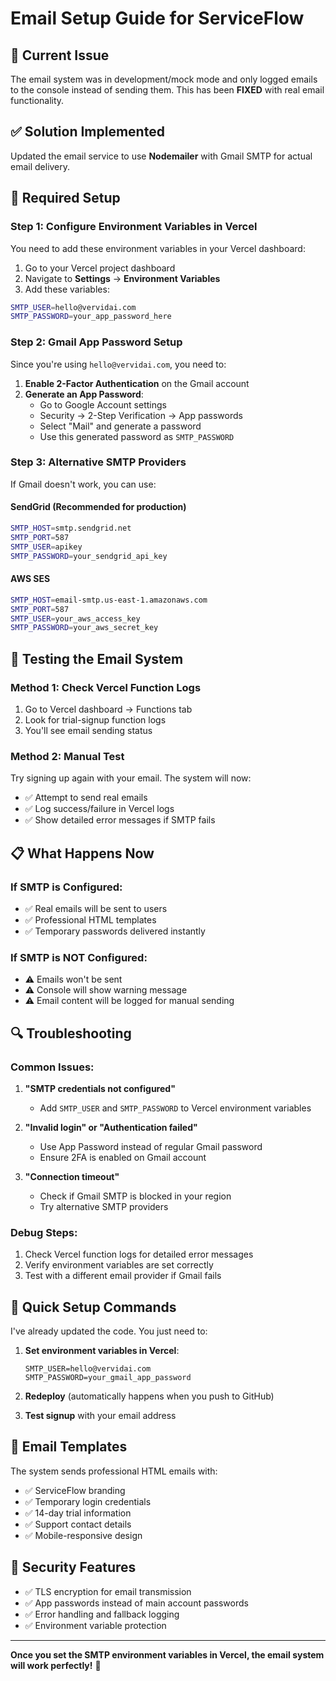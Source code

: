 # Email Setup Guide for ServiceFlow

## 🚨 **Current Issue**
The email system was in development/mock mode and only logged emails to the console instead of sending them. This has been **FIXED** with real email functionality.

## ✅ **Solution Implemented**
Updated the email service to use **Nodemailer** with Gmail SMTP for actual email delivery.

## 🔧 **Required Setup**

### **Step 1: Configure Environment Variables in Vercel**

You need to add these environment variables in your Vercel dashboard:

1. Go to your Vercel project dashboard
2. Navigate to **Settings** → **Environment Variables**
3. Add these variables:

```bash
SMTP_USER=hello@vervidai.com
SMTP_PASSWORD=your_app_password_here
```

### **Step 2: Gmail App Password Setup**

Since you're using `hello@vervidai.com`, you need to:

1. **Enable 2-Factor Authentication** on the Gmail account
2. **Generate an App Password**:
   - Go to Google Account settings
   - Security → 2-Step Verification → App passwords
   - Select "Mail" and generate a password
   - Use this generated password as `SMTP_PASSWORD`

### **Step 3: Alternative SMTP Providers**

If Gmail doesn't work, you can use:

#### **SendGrid (Recommended for production)**
```bash
SMTP_HOST=smtp.sendgrid.net
SMTP_PORT=587
SMTP_USER=apikey
SMTP_PASSWORD=your_sendgrid_api_key
```

#### **AWS SES**
```bash
SMTP_HOST=email-smtp.us-east-1.amazonaws.com
SMTP_PORT=587
SMTP_USER=your_aws_access_key
SMTP_PASSWORD=your_aws_secret_key
```

## 🧪 **Testing the Email System**

### **Method 1: Check Vercel Function Logs**
1. Go to Vercel dashboard → Functions tab
2. Look for trial-signup function logs
3. You'll see email sending status

### **Method 2: Manual Test**
Try signing up again with your email. The system will now:
- ✅ Attempt to send real emails
- ✅ Log success/failure in Vercel logs
- ✅ Show detailed error messages if SMTP fails

## 📋 **What Happens Now**

### **If SMTP is Configured:**
- ✅ Real emails will be sent to users
- ✅ Professional HTML templates
- ✅ Temporary passwords delivered instantly

### **If SMTP is NOT Configured:**
- ⚠️ Emails won't be sent
- ⚠️ Console will show warning message
- ⚠️ Email content will be logged for manual sending

## 🔍 **Troubleshooting**

### **Common Issues:**

1. **"SMTP credentials not configured"**
   - Add `SMTP_USER` and `SMTP_PASSWORD` to Vercel environment variables

2. **"Invalid login" or "Authentication failed"**
   - Use App Password instead of regular Gmail password
   - Ensure 2FA is enabled on Gmail account

3. **"Connection timeout"**
   - Check if Gmail SMTP is blocked in your region
   - Try alternative SMTP providers

### **Debug Steps:**
1. Check Vercel function logs for detailed error messages
2. Verify environment variables are set correctly
3. Test with a different email provider if Gmail fails

## 🚀 **Quick Setup Commands**

I've already updated the code. You just need to:

1. **Set environment variables in Vercel**:
   ```
   SMTP_USER=hello@vervidai.com
   SMTP_PASSWORD=your_gmail_app_password
   ```

2. **Redeploy** (automatically happens when you push to GitHub)

3. **Test signup** with your email address

## 📧 **Email Templates**

The system sends professional HTML emails with:
- ✅ ServiceFlow branding
- ✅ Temporary login credentials
- ✅ 14-day trial information
- ✅ Support contact details
- ✅ Mobile-responsive design

## 🔐 **Security Features**
- ✅ TLS encryption for email transmission
- ✅ App passwords instead of main account passwords
- ✅ Error handling and fallback logging
- ✅ Environment variable protection

---

**Once you set the SMTP environment variables in Vercel, the email system will work perfectly!** 🎉
